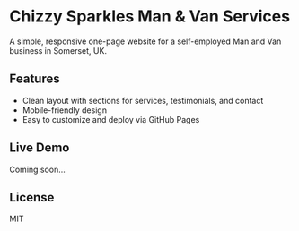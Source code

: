 # Chizzy Sparkles Man & Van Services

A simple, responsive one-page website for a self-employed Man and Van business in Somerset, UK.

## Features
- Clean layout with sections for services, testimonials, and contact
- Mobile-friendly design
- Easy to customize and deploy via GitHub Pages

## Live Demo
Coming soon...

## License
MIT